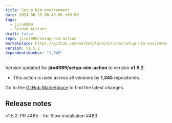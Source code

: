 ```yaml
---
title: Setup Nim environment
date: 2024-06-29 08:46:06 +00:00
tags:
  - jiro4989
  - GitHub Actions
draft: false
repo: jiro4989/setup-nim-action
marketplace: https://github.com/marketplace/actions/setup-nim-environment
version: v1.5.2
dependentsNumber: "1,345"
---
```



Version updated for **jiro4989/setup-nim-action** to version **v1.5.2**.
- This action is used across all versions by **1,345** repositories.

Go to the [GitHub Marketplace](https://github.com/marketplace/actions/setup-nim-environment) to find the latest changes.

## Release notes

v1.5.2: PR #485 - fix: Slow installation #483
